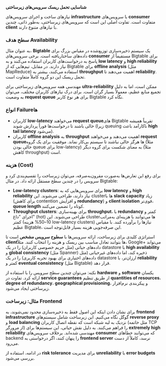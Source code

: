 **شناسایی تحمل ریسک سرویس‌های زیرساختی**

نیازهای ساخت و اجرای سرویس‌های **infrastructure** با سرویس‌های **consumer** متفاوت است. تفاوت اصلی این است که سرویس‌های زیرساختی، به‌طور ذاتی، چندین **client** با نیازهای متنوع دارند.

### سطح هدف Availability
به عنوان مثال، **Bigtable** یک سیستم ذخیره‌سازی توزیع‌شده در مقیاس بزرگ برای داده‌های ساختاریافته است. برخی سرویس‌های **consumer** مستقیماً از Bigtable برای پاسخ به درخواست‌های کاربران استفاده می‌کنند و به **low latency** و **high reliability** نیاز دارند. در مقابل، تیم‌هایی که از Bigtable برای **offline analysis** (مثل MapReduce) استفاده می‌کنند، بیشتر به **throughput** اهمیت می‌دهند تا **reliability**. تحمل ریسک این دو گروه کاملاً متفاوت است.

مهندسی همه سرویس‌های زیرساختی برای **ultra-reliability** ممکن است، اما به دلیل تجمیع منابع عظیم، معمولاً بسیار گران است. برای درک نیازهای کاربران مختلف، می‌توان به وضعیت **request queue** برای هر نوع کاربر Bigtable نگاه کرد.

### انواع Failureها
- کاربران **low-latency** می‌خواهند **request queue**های Bigtable تقریباً همیشه خالی باشند تا درخواست‌ها فوراً پردازش شوند (زیرا queuing ناکارآمد باعث **high tail latency** می‌شود).
- کاربران **offline analysis** به **throughput** اهمیت می‌دهند و می‌خواهند **request queue**ها هرگز خالی نباشند تا سیستم بی‌کار نماند.
موفقیت برای یک گروه (مثلاً خالی بودن queue برای low-latency) به معنای شکست برای گروه دیگر (مثلاً کاهش throughput) است.

### هزینه (Cost)
برای رفع این تعارض‌ها به‌صورت مقرون‌به‌صرفه، می‌توان زیرساخت را تقسیم‌بندی کرد و سرویس را در چندین سطح مستقل ارائه داد. در مثال Bigtable:
- **Low-latency clusters**: برای سرویس‌هایی که به **low latency** و **high reliability** نیاز دارند، طراحی می‌شوند. این clusterها با **slack capacity** زیاد (برای کاهش contention و افزایش **redundancy**) و **client isolation** قوی‌تر، **queue length** کوتاه را تضمین می‌کنند.
- **Throughput clusters**: برای بهینه‌سازی **throughput**، با **redundancy** کمتر و اجرای "داغ" (hot) طراحی می‌شوند. این clusterها می‌توانند با هزینه‌ای به‌مراتب کمتر (10–50% هزینه low-latency clusters) نیازها را برآورده کنند. با مقیاس عظیم Bigtable، این صرفه‌جویی هزینه بسیار قابل‌توجه است.

استراتژی کلیدی برای زیرساخت، ارائه سرویس‌ها با **سطوح سرویس مشخص** است تا **client**ها بتوانند تعادل مناسب بین ریسک و هزینه را انتخاب کنند. مثلاً، Google+ می‌تواند داده‌های حیاتی (مثل حریم خصوصی کاربران) را در یک datastore با **high availability** و **global consistency** (مثل Spanner) ذخیره کند، اما داده‌های غیرحیاتی (مثل داده‌های اختیاری برای بهبود تجربه کاربری) را در یک datastore ارزان‌تر، با **reliability** کمتر و **eventual consistency** (مثل Bigtable) قرار دهد.

نکته: می‌توان چندین سطح سرویس را با استفاده از **hardware** و **software** یکسان ارائه کرد. تفاوت در **service guarantees** از طریق تنظیم **quantities of resources**، **degree of redundancy**، **geographical provisioning**، و پیکربندی نرم‌افزار زیرساختی ایجاد می‌شود.

### مثال: زیرساخت Frontend
برای نشان دادن اینکه این اصول فقط به ذخیره‌سازی محدود نمی‌شوند، به **frontend infrastructure** گوگل نگاه می‌کنیم. این زیرساخت شامل سیستم‌های **reverse proxy** و **load balancing** نزدیک به لبه شبکه است که نقطه اتصال کاربران (مثل خاتمه TCP از مرورگر) را فراهم می‌کنند. به دلیل نقش حیاتی، این سیستم‌ها برای **extremely high reliability** مهندسی شده‌اند. برخلاف سرویس‌های **consumer** که می‌توانند خطاهای backend را پنهان کنند، اگر درخواستی به **frontend server** نرسد، کاملاً از دست می‌رود.

در ادامه، استفاده از **risk tolerance** برای مدیریت **unreliability** با **error budgets** بررسی می‌شود.